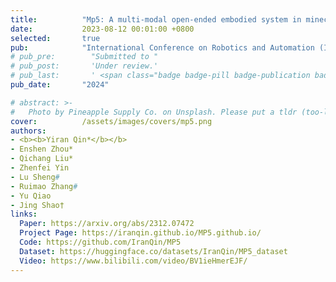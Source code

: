 ```yaml
---
title:          "Mp5: A multi-modal open-ended embodied system in minecraft via active perception"
date:           2023-08-12 00:01:00 +0800
selected:       true
pub:            "International Conference on Robotics and Automation (ICRA)"
# pub_pre:        "Submitted to "
# pub_post:       'Under review.'
# pub_last:       ' <span class="badge badge-pill badge-publication badge-success">Spotlight</span>'
pub_date:       "2024"

# abstract: >-
#   Photo by Pineapple Supply Co. on Unsplash. Please put a tldr (too-long-didnt-read, 1~2 sentences) of your publication here. It is not recommended to put the actual abstract here because it is usually too long to fit in. $\LaTeX$ is supported. $a=b+c$.
cover:          /assets/images/covers/mp5.png
authors: 
- <b><b>Yiran Qin*</b></b>
- Enshen Zhou*
- Qichang Liu*
- Zhenfei Yin
- Lu Sheng#
- Ruimao Zhang#
- Yu Qiao
- Jing Shao†
links:
  Paper: https://arxiv.org/abs/2312.07472
  Project Page: https://iranqin.github.io/MP5.github.io/
  Code: https://github.com/IranQin/MP5
  Dataset: https://huggingface.co/datasets/IranQin/MP5_dataset
  Video: https://www.bilibili.com/video/BV1ieHmerEJF/
---
```

